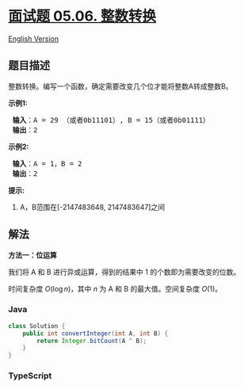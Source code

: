 # [面试题 05.06. 整数转换](https://leetcode.cn/problems/convert-integer-lcci)

[English Version](/lcci/05.06.Convert%20Integer/README_EN.md)

## 题目描述

<!-- 这里写题目描述 -->
<p>整数转换。编写一个函数，确定需要改变几个位才能将整数A转成整数B。</p>

<p> <strong>示例1:</strong></p>

<pre>
<strong> 输入</strong>：A = 29 （或者0b11101）, B = 15（或者0b01111）
<strong> 输出</strong>：2
</pre>

<p> <strong>示例2:</strong></p>

<pre>
<strong> 输入</strong>：A = 1，B = 2
<strong> 输出</strong>：2
</pre>

<p> <strong>提示:</strong></p>

<ol>
<li>A，B范围在[-2147483648, 2147483647]之间</li>
</ol>

## 解法

**方法一：位运算**

我们将 A 和 B 进行异或运算，得到的结果中 $1$ 的个数即为需要改变的位数。

时间复杂度 $O(\log n)$，其中 $n$ 为 A 和 B 的最大值。空间复杂度 $O(1)$。

### **Java**

```java
class Solution {
    public int convertInteger(int A, int B) {
        return Integer.bitCount(A ^ B);
    }
}
```

### **TypeScript**
